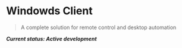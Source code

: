 # Windowds Client
> A complete solution for remote control and desktop automation

***Current status: Active development***